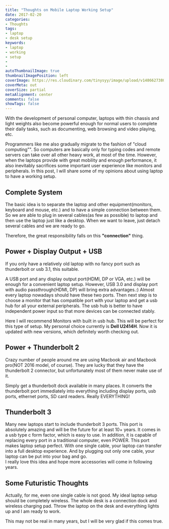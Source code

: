 ```yaml
---
title: "Thoughts on Mobile Laptop Working Setup"
date: 2017-02-20
categories:
- Thoughts
tags:
- laptop
- desk setup
keywords:
- laptop
- working
- setup
- 
- 
autoThumbnailImage: true
thumbnailImagePosition: left
coverImage: https://res.cloudinary.com/tinysyy/image/upload/v1486627380/rsz_minimalist-home-office-workspace-desk-setup-picjumbo-com_iydus1.jpg
coverMeta: out
coverSize: partial
metaAlignment: center
comments: false
showTags: false
---
```


With the development of personal computer, laptops with thin chassis and light weights also become powerful enough for normal users to complete 
their daily tasks, such as documenting, web browsing and video playing, etc. 
<!--more-->

Programmers like me also gradually migrate to the fashion of 
"cloud computing"". So computers are basically only for typing codes and remote servers can take over all other heavy work, 
at most of the time. However, when the laptops provide with great mobility and enough performance, 
it also inevitably sacrifices some important user experience like monitors and peripherals. 
In this post, I will share some of my opinions about using laptop to have a working setup.  

## Complete System  
The basic idea is to separate the laptop and other equipment(monitors, keyboard and mouse, etc.) 
and to have a simple connection between them. So we are able to plug in several cables(as few as possible) 
to laptop and then use the laptop just like a desktop. 
When we want to leave, just detach several cables and we are ready to go.  

Therefore, the great responsibility falls on this **"connection"** thing.  

## Power + Display Output + USB
If you only have a relatively old laptop with no fancy port such as thunderbolt or usb 3.1, this suitable.  

A USB port and any display output port(HDMI, DP or VGA, etc.) will be enough for a convenient laptop setup. 
However, USB 3.0 and display port with audio passthrough(HDMI, DP) will bring extra advantages.:) 
Almost every laptop nowadays should have these two ports. 
Then next step is to choose a monitor that has compatible port with your laptop and get a usb hub for all your external peripherals. The usb hub is better to 
have independent power input so that more devices can be connected stably.  

Here I will recommend Monitors with built in usb hub. This will be perfect for this type of setup. My personal choice currently is **Dell U2414H**. 
Now it is updated with new versions, which definitely worth checking out.  

## Power + Thunderbolt 2
Crazy number of people around me are using Macbook air and Macbook pro(NOT 2016 model, of course). They are lucky that they have the thunderbolt 2 connector, 
but unfortunately most of them never make use of it.  

Simply get a thunderbolt dock available in many places. It converts the thunderbolt port immediately into everything including display ports, usb ports, ethernet ports, SD card readers. Really EVERYTHING!  

## Thunderbolt 3
Many new laptops start to include thunderbolt 3 ports. This port is absolutely amazing and will be the future for at least 10+ years. It comes in a usb type c form factor, which is easy to use.
In addition, it is capable of replacing every port in a traditional computer, even POWER. This port makes laptop setup perfect. With one single cable, your laptop can transfer into a full desktop experience. And by plugging out only one cable, your laptop can be put into your bag and go.  
I really love this idea and hope more accessories will come in following years.  

## Some Futuristic Thoughts
Actually, for me, even one single cable is not good. My ideal laptop setup should be completely wireless. The whole desk is a connection dock and wireless charging pad. 
Throw the laptop on the desk and everything lights up and I am ready to work.  

This may not be real in many years, but I will be very glad if this comes true.  


